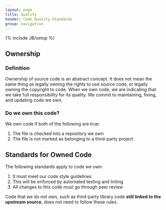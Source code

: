 ```yaml
---
layout: page
title: Quality
header: Code Quality Standards
group: navigation
---
```

{% include JB/setup %}

## Ownership

### Definition

Ownership of source code is an abstract concept. It does not mean the same thing as legally owning the rights to use source code, or legally owning the copyright to code. When we own code, we are indicating that we take full responsibility for its quality. We commit to maintaining, fixing, and updating code we own.

### Do we own this code?

We own code if both of the following are true:

1. The file is checked into a repository we own
2. The file is not marked as belonging to a third-party project

## Standards for Owned Code

The following standards apply to code we own:

1. It must meet our code style guidelines
2. This will be enforced by automated testing and linting
3. All changes to this code must go through peer review

Code that we do not own, such as third-party library code **still linked to the upstream source**, does not need to follow these rules.
